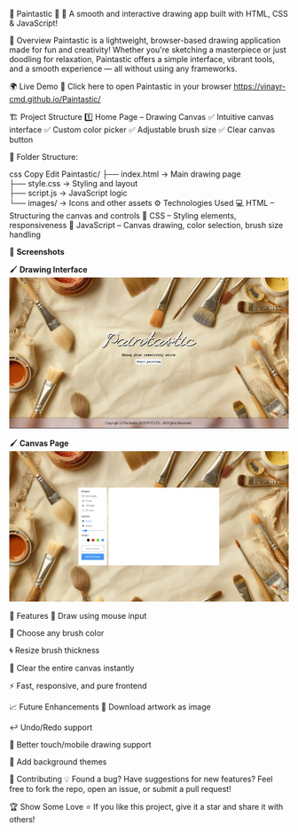 🌟 Paintastic 🌟
🎨 A smooth and interactive drawing app built with HTML, CSS & JavaScript!

📌 Overview
Paintastic is a lightweight, browser-based drawing application made for fun and creativity! Whether you're sketching a masterpiece or just doodling for relaxation, Paintastic offers a simple interface, vibrant tools, and a smooth experience — all without using any frameworks.

🌍 Live Demo 🔗
Click here to open Paintastic in your browser
https://vinayr-cmd.github.io/Paintastic/

🏗️ Project Structure
1️⃣ Home Page – Drawing Canvas
✅ Intuitive canvas interface
✅ Custom color picker
✅ Adjustable brush size
✅ Clear canvas button

📁 Folder Structure:

css
Copy
Edit
Paintastic/
├── index.html        → Main drawing page  
├── style.css         → Styling and layout  
├── script.js         → JavaScript logic  
└── images/           → Icons and other assets
⚙️ Technologies Used
💻 HTML – Structuring the canvas and controls
🎨 CSS – Styling elements, responsiveness
🧠 JavaScript – Canvas drawing, color selection, brush size handling

📸 **Screenshots**

🖌️ **Drawing Interface**  
![Homepage Screenshot](https://raw.githubusercontent.com/vinayR-cmd/Paintastic/main/images/paintansic%20homepage.png)

🖌️ **Canvas Page**  
![Canvas Screenshot](https://raw.githubusercontent.com/vinayR-cmd/Paintastic/main/images/paintasticcanvaspage.png)

🚀 Features
🎨 Draw using mouse input

🧃 Choose any brush color

🌀 Resize brush thickness

🔄 Clear the entire canvas instantly

⚡ Fast, responsive, and pure frontend

📈 Future Enhancements
💾 Download artwork as image

↩️ Undo/Redo support

📱 Better touch/mobile drawing support

🧩 Add background themes

🤝 Contributing
💡 Found a bug? Have suggestions for new features?
Feel free to fork the repo, open an issue, or submit a pull request!

🏆 Show Some Love
⭐ If you like this project, give it a star and share it with others!

